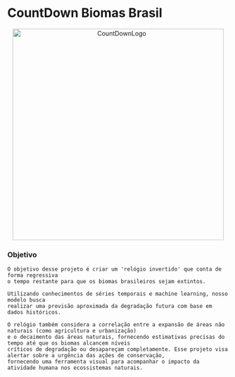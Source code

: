 # CountDown Biomas Brasil

<p align="center">
    <img width="480" src="https://github.com/user-attachments/assets/215f7ac9-d712-4ceb-b991-66827d3ab5ba" alt="CountDownLogo">
</p>

### Objetivo
    O objetivo desse projeto é criar um 'relógio invertido' que conta de forma regressiva
    o tempo restante para que os biomas brasileiros sejam extintos.
    
    Utilizando conhecimentos de séries temporais e machine learning, nosso modelo busca 
    realizar uma previsão aproximada da degradação futura com base em dados históricos.
    
    O relógio também considera a correlação entre a expansão de áreas não naturais (como agricultura e urbanização)
    e o decaimento das áreas naturais, fornecendo estimativas precisas do tempo até que os biomas alcancem níveis
    críticos de degradação ou desapareçam completamente. Esse projeto visa alertar sobre a urgência das ações de conservação,
    fornecendo uma ferramenta visual para acompanhar o impacto da atividade humana nos ecossistemas naturais.
